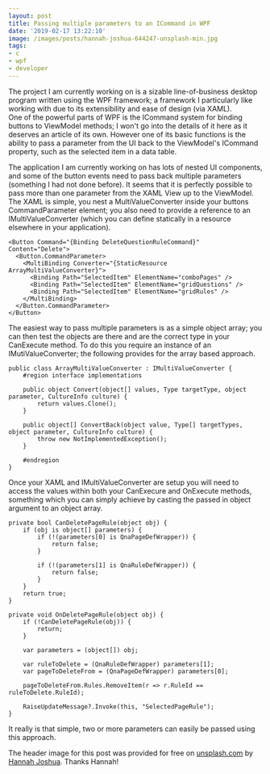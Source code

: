 ```yaml
---
layout: post
title: Passing multiple parameters to an ICommand in WPF
date: '2019-02-17 13:22:10'
image: /images/posts/hannah-joshua-644247-unsplash-min.jpg
tags:
- c
- wpf
- developer
---
```


The project I am currently working on is a sizable line-of-business desktop program written using the WPF framework; a framework I particularly like working with due to its extensibility and ease of design (via XAML).  
One of the powerful parts of WPF is the ICommand system for binding buttons to ViewModel methods; I won't go into the details of it here as it deserves an article of its own. However one of its basic functions is the ability to pass a parameter from the UI back to the ViewModel's ICommand property, such as the selected item in a data table.

The application I am currently working on has lots of nested UI components, and some of the button events need to pass back multiple parameters (something I had not done before). It seems that it is perfectly possible to pass more than one parameter from the XAML View up to the ViewModel.  
The XAML is simple, you nest a MultiValueConverter inside your buttons CommandParameter element; you also need to provide a reference to an IMultiValueConverter (which you can define statically in a resource elsewhere in your application).
<!--more-->
<!--kg-card-begin: markdown-->

    <Button Command="{Binding DeleteQuestionRuleCommand}" Content="Delete">
      <Button.CommandParameter>
        <MultiBinding Converter="{StaticResource ArrayMultiValueConverter}">
    	  <Binding Path="SelectedItem" ElementName="comboPages" />
    	  <Binding Path="SelectedItem" ElementName="gridQuestions" />
    	  <Binding Path="SelectedItem" ElementName="gridRules" />
    	</MultiBinding>
      </Button.CommandParameter>
    </Button>

<!--kg-card-end: markdown-->

The easiest way to pass multiple parameters is as a simple object array; you can then test the objects are there and are the correct type in your CanExecute method. To do this you require an instance of an IMutiValueConverter; the following provides for the array based approach.

<!--kg-card-begin: markdown-->

    public class ArrayMultiValueConverter : IMultiValueConverter {
    	#region interface implementations
    
    	public object Convert(object[] values, Type targetType, object parameter, CultureInfo culture) {
    		return values.Clone();
    	}
    
    	public object[] ConvertBack(object value, Type[] targetTypes, object parameter, CultureInfo culture) {
    		throw new NotImplementedException();
    	}
    
    	#endregion
    }

<!--kg-card-end: markdown-->

Once your XAML and IMultiValueConverter are setup you will need to access the values within both your CanExecure and OnExecute methods, something which you can simply achieve by casting the passed in object argument to an object array.

<!--kg-card-begin: markdown-->

    private bool CanDeletePageRule(object obj) {
    	if (obj is object[] parameters) {
    		if (!(parameters[0] is QnaPageDefWrapper)) {
    			return false;
    		}
    
    		if (!(parameters[1] is QnaRuleDefWrapper)) {
    			return false;
    		}
    	}
    	return true;
    }
    
    private void OnDeletePageRule(object obj) {
    	if (!CanDeletePageRule(obj)) {
    		return;
    	}
    
    	var parameters = (object[]) obj;
    
    	var ruleToDelete = (QnaRuleDefWrapper) parameters[1];
    	var pageToDeleteFrom = (QnaPageDefWrapper) parameters[0];
    
    	pageToDeleteFrom.Rules.RemoveItem(r => r.RuleId == ruleToDelete.RuleId);
    
    	RaiseUpdateMessage?.Invoke(this, "SelectedPageRule");
    }

<!--kg-card-end: markdown-->

It really is that simple, two or more parameters can easily be passed using this approach.

The header image for this post was provided for free on [unsplash.com](https://unsplash.com) by [Hannah Joshua](https://unsplash.com/@hannahjoshua). Thanks Hannah!

